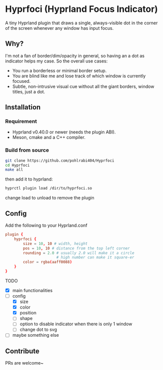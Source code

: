 # Hyprfoci (Hyprland Focus Indicator)
A tiny Hyprland plugin that draws a single, always-visible dot in the corner of the screen whenever any window has input focus.

## Why?
I'm not a fan of border/dim/opacity in general, so having an a dot as indicator helps my case.
So the overall use cases: 
- You run a borderless or minimal border setup.
- You are blind like me and lose track of which window is currently focused.
- Subtle, non-intrusive visual cue without all the giant borders, window titles, just a dot.

## Installation
### Requirement
- Hyprland v0.40.0 or newer (needs the plugin ABI).
- Meson, cmake and a C++ compiler. 

### Build from source
```bash
git clone https://github.com/pohlrabi404/Hyprfoci
cd Hyprfoci
make all
```
then add it to hyprland:
```bash
hyprctl plugin load /dir/to/hyprfoci.so
```
change load to unload to remove the plugin

## Config
Add the following to your Hyprland.conf
```hyprland.conf
plugin {
    hyprfoci {
		size = 10, 10 # width, height 
		pos = 10, 10 # distance from the top left corner
		rounding = 2.0 # usually 2.0 will make it a circle
                       # high number can make it square-er
		color = rgba(aaff0088)
    }
}
```

TODO
- [x] main functionalities
- [ ] config
    - [x] size
    - [x] color
    - [x] position
    - [ ] shape
    - [ ] option to disable indicator when there is only 1 window
    - [ ] change dot to svg
- [ ] maybe something else

## Contribute
PRs are welcome~
